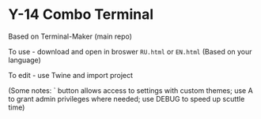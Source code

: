 # Y-14 Combo Terminal

Based on Terminal-Maker (main repo)

To use - download and open in broswer `RU.html` or `EN.html` (Based on your language)

To edit - use Twine and import project

(Some notes: ` button allows access to settings with custom themes; use A to grant admin privileges where needed; use DEBUG to speed up scuttle time)
